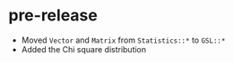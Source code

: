 # pre-release

 * Moved `Vector` and `Matrix` from `Statistics::*` to `GSL::*`
 * Added the Chi square distribution